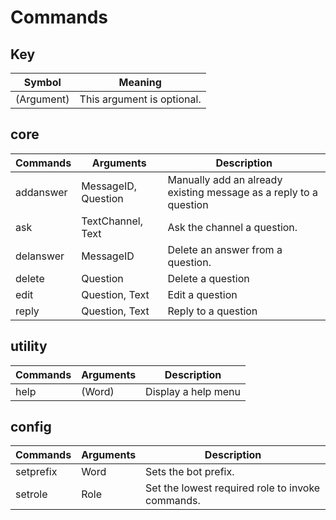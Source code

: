 # Commands

## Key
| Symbol     | Meaning                    |
| ---------- | -------------------------- |
| (Argument) | This argument is optional. |

## core
| Commands  | Arguments           | Description                                                       |
| --------- | ------------------- | ----------------------------------------------------------------- |
| addanswer | MessageID, Question | Manually add an already existing message as a reply to a question |
| ask       | TextChannel, Text   | Ask the channel a question.                                       |
| delanswer | MessageID           | Delete an answer from a question.                                 |
| delete    | Question            | Delete a question                                                 |
| edit      | Question, Text      | Edit a question                                                   |
| reply     | Question, Text      | Reply to a question                                               |

## utility
| Commands | Arguments | Description         |
| -------- | --------- | ------------------- |
| help     | (Word)    | Display a help menu |

## config
| Commands  | Arguments | Description                                      |
| --------- | --------- | ------------------------------------------------ |
| setprefix | Word      | Sets the bot prefix.                             |
| setrole   | Role      | Set the lowest required role to invoke commands. |

